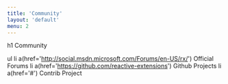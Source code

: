 ```yaml
---
title: 'Community'
layout: 'default'
menu: 2
---
```


h1 Community

ul
	li 
		a(href='http://social.msdn.microsoft.com/Forums/en-US/rx/') Official Forums
	li 
		a(href='https://github.com/reactive-extensions') Github Projects
	li 
		a(href='#') Contrib Project